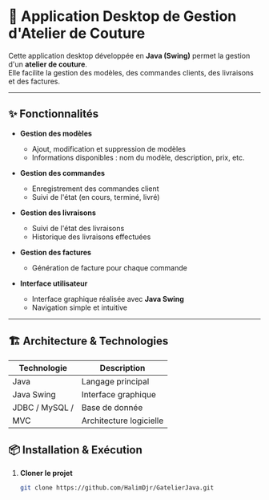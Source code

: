 # 🧵 Application Desktop de Gestion d'Atelier de Couture

Cette application desktop développée en **Java (Swing)** permet la gestion d'un **atelier de couture**.  
Elle facilite la gestion des modèles, des commandes clients, des livraisons et des factures.

---

## ✨ Fonctionnalités

- **Gestion des modèles**
  - Ajout, modification et suppression de modèles
  - Informations disponibles : nom du modèle, description, prix, etc.

- **Gestion des commandes**
  - Enregistrement des commandes client
  - Suivi de l'état (en cours, terminé, livré)

- **Gestion des livraisons**
  - Suivi de l'état des livraisons
  - Historique des livraisons effectuées

- **Gestion des factures**
  - Génération de facture pour chaque commande

- **Interface utilisateur**
  - Interface graphique réalisée avec **Java Swing**
  - Navigation simple et intuitive

---

## 🏗️ Architecture & Technologies

| Technologie | Description |
|------------|-------------|
| Java       | Langage principal |
| Java Swing | Interface graphique |
| JDBC / MySQL / |Base de donnée |
| MVC        | Architecture logicielle |

## 📦 Installation & Exécution

1. **Cloner le projet**
   ```bash
   git clone https://github.com/HalimDjr/GatelierJava.git
